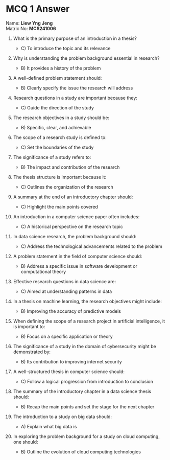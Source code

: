 <h1>MCQ 1 Answer</h1>

Name: <b>Liew Yng Jeng</b><br>
Matric No: <b>MCS241006</b>

1. What is the primary purpose of an introduction in a thesis?
     - C) To introduce the topic and its relevance

2. Why is understanding the problem background essential in research?
     - B) It provides a history of the problem

3. A well-defined problem statement should:
     - B) Clearly specify the issue the research will address

4. Research questions in a study are important because they:
     - C) Guide the direction of the study

5. The research objectives in a study should be:
     - B) Specific, clear, and achievable

6. The scope of a research study is defined to:
     - C) Set the boundaries of the study

7. The significance of a study refers to:
     - B) The impact and contribution of the research

8. The thesis structure is important because it:
     - C) Outlines the organization of the research

9. A summary at the end of an introductory chapter should:
     - C) Highlight the main points covered

10. An introduction in a computer science paper often includes:
      - C) A historical perspective on the research topic

11. In data science research, the problem background should:
      - C) Address the technological advancements related to the problem

12. A problem statement in the field of computer science should:
      - B) Address a specific issue in software development or computational theory

13. Effective research questions in data science are:
      - C) Aimed at understanding patterns in data

14. In a thesis on machine learning, the research objectives might include:
      - B) Improving the accuracy of predictive models

15. When defining the scope of a research project in artificial intelligence, it is important to:
      - B) Focus on a specific application or theory

16. The significance of a study in the domain of cybersecurity might be demonstrated by:
      - B) Its contribution to improving internet security

17. A well-structured thesis in computer science should:
      - C) Follow a logical progression from introduction to conclusion

18. The summary of the introductory chapter in a data science thesis should:
      - B) Recap the main points and set the stage for the next chapter

19. The introduction to a study on big data should:
      - A) Explain what big data is

20. In exploring the problem background for a study on cloud computing, one should:
      - B) Outline the evolution of cloud computing technologies
